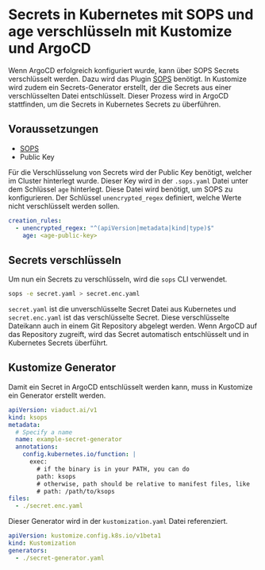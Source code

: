 # Secrets in Kubernetes mit SOPS und age verschlüsseln mit Kustomize und ArgoCD

Wenn ArgoCD erfolgreich konfiguriert wurde, kann über SOPS Secrets verschlüsselt werden. Dazu wird das Plugin [SOPS](https://github.com/getsops/sops) benötigt. In Kustomize wird zudem ein Secrets-Generator erstellt, der die Secrets aus einer verschlüsselten Datei entschlüsselt. Dieser Prozess wird in ArgoCD stattfinden, um die Secrets in Kubernetes Secrets zu überführen.

## Voraussetzungen

- [SOPS](https://github.com/getsops/sops)
- Public Key 

Für die Verschlüsselung von Secrets wird der Public Key benötigt, welcher im Cluster hinterlegt wurde. Dieser Key wird in der `.sops.yaml` Datei unter dem Schlüssel `age` hinterlegt. Diese Datei wird benötigt, um SOPS zu konfigurieren. Der Schlüssel `unencrypted_regex` definiert, welche Werte nicht verschlüsselt werden sollen.

```yaml
creation_rules:
  - unencrypted_regex: "^(apiVersion|metadata|kind|type)$"
    age: <age-public-key>
```

## Secrets verschlüsseln

Um nun ein Secrets zu verschlüsseln, wird die `sops` CLI verwendet.

```bash
sops -e secret.yaml > secret.enc.yaml
```

`secret.yaml` ist die unverschlüsselte Secret Datei aus Kubernetes und `secret.enc.yaml` ist das verschlüsselte Secret. Diese verschlüsselte Dateikann auch in einem Git Repository abgelegt werden. Wenn ArgoCD auf das Repository zugreift, wird das Secret automatisch entschlüsselt und in Kubernetes Secrets überführt.

## Kustomize Generator

Damit ein Secret in ArgoCD entschlüsselt werden kann, muss in Kustomize ein Generator erstellt werden.

```yaml
apiVersion: viaduct.ai/v1
kind: ksops
metadata:
  # Specify a name
  name: example-secret-generator
  annotations:
    config.kubernetes.io/function: |
      exec:
        # if the binary is in your PATH, you can do
        path: ksops
        # otherwise, path should be relative to manifest files, like
        # path: /path/to/ksops
files:
  - ./secret.enc.yaml
```

Dieser Generator wird in der `kustomization.yaml` Datei referenziert.

```yaml
apiVersion: kustomize.config.k8s.io/v1beta1
kind: Kustomization
generators:
  - ./secret-generator.yaml
```
